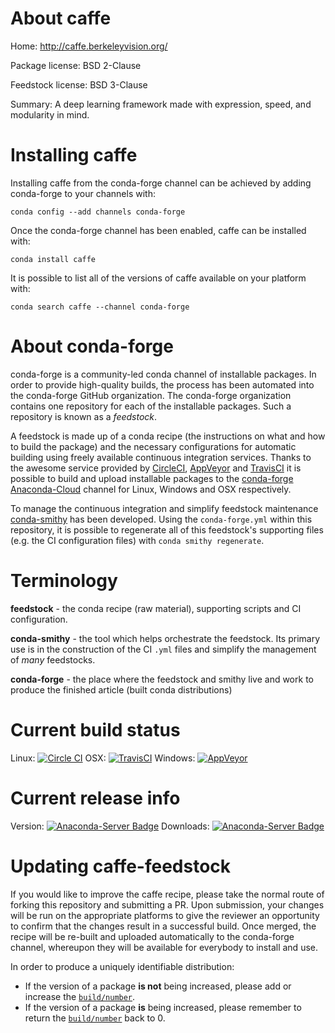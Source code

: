 About caffe
===========

Home: http://caffe.berkeleyvision.org/

Package license: BSD 2-Clause

Feedstock license: BSD 3-Clause

Summary: A deep learning framework made with expression, speed, and modularity in mind.



Installing caffe
================

Installing caffe from the conda-forge channel can be achieved by adding conda-forge to your channels with:

```
conda config --add channels conda-forge
```

Once the conda-forge channel has been enabled, caffe can be installed with:

```
conda install caffe
```

It is possible to list all of the versions of caffe available on your platform with:

```
conda search caffe --channel conda-forge
```


About conda-forge
=================

conda-forge is a community-led conda channel of installable packages.
In order to provide high-quality builds, the process has been automated into the
conda-forge GitHub organization. The conda-forge organization contains one repository
for each of the installable packages. Such a repository is known as a *feedstock*.

A feedstock is made up of a conda recipe (the instructions on what and how to build
the package) and the necessary configurations for automatic building using freely
available continuous integration services. Thanks to the awesome service provided by
[CircleCI](https://circleci.com/), [AppVeyor](http://www.appveyor.com/)
and [TravisCI](https://travis-ci.org/) it is possible to build and upload installable
packages to the [conda-forge](https://anaconda.org/conda-forge)
[Anaconda-Cloud](http://docs.anaconda.org/) channel for Linux, Windows and OSX respectively.

To manage the continuous integration and simplify feedstock maintenance
[conda-smithy](http://github.com/conda-forge/conda-smithy) has been developed.
Using the ``conda-forge.yml`` within this repository, it is possible to regenerate all of
this feedstock's supporting files (e.g. the CI configuration files) with ``conda smithy regenerate``.


Terminology
===========

**feedstock** - the conda recipe (raw material), supporting scripts and CI configuration.

**conda-smithy** - the tool which helps orchestrate the feedstock.
                   Its primary use is in the construction of the CI ``.yml`` files
                   and simplify the management of *many* feedstocks.

**conda-forge** - the place where the feedstock and smithy live and work to
                  produce the finished article (built conda distributions)

Current build status
====================

Linux: [![Circle CI](https://circleci.com/gh/conda-forge/caffe-feedstock.svg?style=svg)](https://circleci.com/gh/conda-forge/caffe-feedstock)
OSX: [![TravisCI](https://travis-ci.org/conda-forge/caffe-feedstock.svg?branch=master)](https://travis-ci.org/conda-forge/caffe-feedstock)
Windows: [![AppVeyor](https://ci.appveyor.com/api/projects/status/github/conda-forge/caffe-feedstock?svg=True)](https://ci.appveyor.com/project/conda-forge/caffe-feedstock/branch/master)

Current release info
====================
Version: [![Anaconda-Server Badge](https://anaconda.org/conda-forge/caffe/badges/version.svg)](https://anaconda.org/conda-forge/caffe)
Downloads: [![Anaconda-Server Badge](https://anaconda.org/conda-forge/caffe/badges/downloads.svg)](https://anaconda.org/conda-forge/caffe)


Updating caffe-feedstock
========================

If you would like to improve the caffe recipe, please take the normal
route of forking this repository and submitting a PR. Upon submission, your changes will
be run on the appropriate platforms to give the reviewer an opportunity to confirm that the
changes result in a successful build. Once merged, the recipe will be re-built and uploaded
automatically to the conda-forge channel, whereupon they will be available for everybody to
install and use.

In order to produce a uniquely identifiable distribution:
 * If the version of a package **is not** being increased, please add or increase
   the [``build/number``](http://conda.pydata.org/docs/building/meta-yaml.html#build-number-and-string).
 * If the version of a package **is** being increased, please remember to return
   the [``build/number``](http://conda.pydata.org/docs/building/meta-yaml.html#build-number-and-string)
   back to 0.
